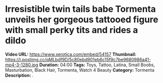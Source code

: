 # Irresistible twin tails babe Tormenta unveils her gorgeous tattooed figure with small perky tits and rides a dildo

**Video URL:** https://www.xerotica.com/embed/54157
**Thumbnail:** https://i.postimg.cc/qMLbdf9D/5c80ebd901eb6c15f9c7be9680986a41-mp4-3-1280.jpg
**Duration:** 04:00
**Tags:** Toys, Tattoo, Latina, Small Boobs, Masturbation, Black Hair, Tormenta, Watch 4 Beauty
**Category:** Tormenta
**Description:** .